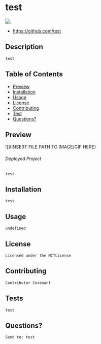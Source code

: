 
  # test 
  ![](https://img.shields.io/badge/License-MITLicense-yellow)

  * https://github.com/test

  ## Description 
    test

  ## Table of Contents
  * [Preview](#Preview)
  * [Installation](#Installation)
  * [Usage](#Usage)
  * [License](#License)
  * [Contributing](#Contributing)
  * [Test](#Tests)
  * [Questions?](#Questions?)
     
  ## Preview
  ![](INSERT FILE PATH TO IMAGE/GIF HERE)

  ###### Deployed Project
    test

  ## Installation
    test

  ## Usage
    undefined

  ## License
    Licensed under the MITLicense

  ## Contributing
    Contributor Covenant

  ## Tests
    test

  ## Questions?
    Send to: test


